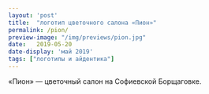 ```yaml
---
layout: 'post'
title:  "логотип цветочного салона «Пион»"
permalink: /pion/
preview-image: "/img/previews/pion.jpg"
date:   2019-05-20
date-display: 'май 2019'
tags: ["логотипы и айдентика"] 
---
```


<img src="https://i.imgur.com/ymepejE.jpg" alt=""><br>
«Пион» — цветочный салон на Софиевской Борщаговке.

